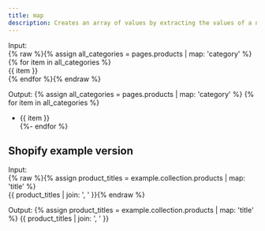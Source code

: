 ```yaml
---
title: map
description: Creates an array of values by extracting the values of a named property from another object.
---
```

Input:  
{% raw %}{% assign all_categories = pages.products | map: 'category' %}  
{% for item in all_categories %}  
{{ item }}  
{% endfor %}{% endraw %}

Output: 
{% assign all_categories = pages.products | map: 'category' %}
{% for item in all_categories %}  
- {{ item }}  
{%- endfor %}

## Shopify example version

Input:  
{% raw %}{% assign product_titles = example.collection.products | map: 'title' %}  
{{ product_titles | join: ', ' }}{% endraw %}

Output:
{% assign product_titles = example.collection.products | map: 'title' %}
{{ product_titles | join: ', ' }}
